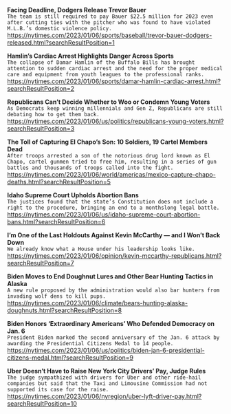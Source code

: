 **Facing Deadline, Dodgers Release Trevor Bauer**\
`The team is still required to pay Bauer $22.5 million for 2023 even after cutting ties with the pitcher who was found to have violated M.L.B.’s domestic violence policy.`\
https://nytimes.com/2023/01/06/sports/baseball/trevor-bauer-dodgers-released.html?searchResultPosition=1

**Hamlin’s Cardiac Arrest Highlights Danger Across Sports**\
`The collapse of Damar Hamlin of the Buffalo Bills has brought attention to sudden cardiac arrest and the need for the proper medical care and equipment from youth leagues to the professional ranks.`\
https://nytimes.com/2023/01/06/sports/damar-hamlin-cardiac-arrest.html?searchResultPosition=2

**Republicans Can’t Decide Whether to Woo or Condemn Young Voters**\
`As Democrats keep winning millennials and Gen Z, Republicans are still debating how to get them back.`\
https://nytimes.com/2023/01/06/us/politics/republicans-young-voters.html?searchResultPosition=3

**The Toll of Capturing El Chapo’s Son: 10 Soldiers, 19 Cartel Members Dead**\
`After troops arrested a son of the notorious drug lord known as El Chapo, cartel gunmen tried to free him, resulting in a series of gun battles and thousands of troops called into the fight.`\
https://nytimes.com/2023/01/06/world/americas/mexico-capture-chapo-deaths.html?searchResultPosition=5

**Idaho Supreme Court Upholds Abortion Bans**\
`The justices found that the state’s Constitution does not include a right to the procedure, bringing an end to a monthslong legal battle.`\
https://nytimes.com/2023/01/06/us/idaho-supreme-court-abortion-bans.html?searchResultPosition=6

**I’m One of the Last Holdouts Against Kevin McCarthy — and I Won’t Back Down**\
`We already know what a House under his leadership looks like.`\
https://nytimes.com/2023/01/06/opinion/kevin-mccarthy-republicans.html?searchResultPosition=7

**Biden Moves to End Doughnut Lures and Other Bear Hunting Tactics in Alaska**\
`A new rule proposed by the administration would also bar hunters from invading wolf dens to kill pups.`\
https://nytimes.com/2023/01/06/climate/bears-hunting-alaska-doughnuts.html?searchResultPosition=8

**Biden Honors ‘Extraordinary Americans’ Who Defended Democracy on Jan. 6**\
`President Biden marked the second anniversary of the Jan. 6 attack by awarding the Presidential Citizens Medal to 14 people.`\
https://nytimes.com/2023/01/06/us/politics/biden-jan-6-presidential-citizens-medal.html?searchResultPosition=9

**Uber Doesn’t Have to Raise New York City Drivers’ Pay, Judge Rules**\
`The judge sympathized with drivers for Uber and other ride-hail companies but said that the Taxi and Limousine Commission had not supported its case for the raise.`\
https://nytimes.com/2023/01/06/nyregion/uber-lyft-driver-pay.html?searchResultPosition=10

